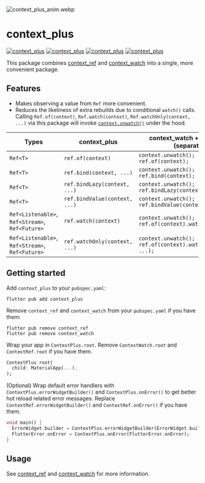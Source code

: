 ![context_plus_anim.webp](https://github.com/s0nerik/context_plus/raw/main/doc/context_plus_anim.webp)

# context_plus

[![context_plus](https://img.shields.io/pub/v/context_plus)](https://pub.dev/packages/context_plus)
[![context_plus](https://img.shields.io/pub/likes/context_plus)](https://pub.dev/packages/context_plus)
[![context_plus](https://img.shields.io/pub/points/context_plus)](https://pub.dev/packages/context_plus)
[![context_plus](https://img.shields.io/pub/popularity/context_plus)](https://pub.dev/packages/context_plus)

This package combines [context_ref](https://pub.dev/packages/context_ref) and [context_watch](https://pub.dev/packages/context_watch) into a single, more convenient package.

## Features

- Makes observing a value from `Ref` more convenient.
- Reduces the likeliness of extra rebuilds due to conditional `watch()` calls. Calling `Ref.of(context)`, `Ref.watch(context)`, `Ref.watchOnly(context, ...)` via this package will invoke [`context.unwatch()`](https://github.com/s0nerik/context_plus/tree/master/packages/context_watch#contextunwatch) under the hood.

| Types                                           | context_plus                  | context_watch + context_ref (separately)                      |
|-------------------------------------------------|-------------------------------|---------------------------------------------------------------|
| `Ref<T>`                                        | `ref.of(context)`             | `context.unwatch(); ref.of(context);`                         |
| `Ref<T>`                                        | `ref.bind(context, ...)`      | `context.unwatch(); ref.bind(context);`                       |
| `Ref<T>`                                        | `ref.bindLazy(context, ...)`  | `context.unwatch(); ref.bindLazy(context);`                   |
| `Ref<T>`                                        | `ref.bindValue(context, ...)` | `context.unwatch(); ref.bindValue(context);`                  |
| `Ref<Listenable>`, `Ref<Stream>`, `Ref<Future>` | `ref.watch(context)`          | `context.unwatch(); ref.of(context).watch(context);`          |
| `Ref<Listenable>`, `Ref<Stream>`, `Ref<Future>` | `ref.watchOnly(context, ...)` | `context.unwatch(); ref.of(context).watchOnly(context, ...);` |

## Getting started

Add `context_plus` to your `pubspec.yaml`:
```shell
flutter pub add context_plus
```

Remove `context_ref` and `context_watch` from your `pubspec.yaml` if you have them:
```shell
flutter pub remove context_ref
flutter pub remove context_watch
```

Wrap your app in `ContextPlus.root`. Remove `ContextWatch.root` and `ContextRef.root` if you have them.
```dart
ContextPlus.root(
  child: MaterialApp(...),
);
```

(Optional) Wrap default error handlers with `ContextPlus.errorWidgetBuilder()` and `ContextPlus.onError()` to get better hot reload related error messages. Replace `ContextRef.errorWidgetBuilder()` and `ContextRef.onError()` if you have them.
```dart
void main() {
  ErrorWidget.builder = ContextPlus.errorWidgetBuilder(ErrorWidget.builder);
  FlutterError.onError = ContextPlus.onError(FlutterError.onError);
}
```

## Usage

See [context_ref](https://pub.dev/packages/context_ref) and [context_watch](https://pub.dev/packages/context_watch) for more information.
